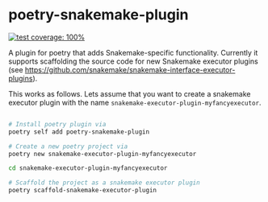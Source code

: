 # poetry-snakemake-plugin

[![test coverage: 100%](https://img.shields.io/badge/test%20coverage-100%25-green)](https://github.com/yte-template-engine/yte/blob/main/pyproject.toml#L30)

A plugin for poetry that adds Snakemake-specific functionality.
Currently it supports scaffolding the source code for new Snakemake executor plugins (see https://github.com/snakemake/snakemake-interface-executor-plugins).

This works as follows.
Lets assume that you want to create a snakemake executor plugin with the name `snakemake-executor-plugin-myfancyexecutor`.

```bash

# Install poetry plugin via
poetry self add poetry-snakemake-plugin

# Create a new poetry project via
poetry new snakemake-executor-plugin-myfancyexecutor

cd snakemake-executor-plugin-myfancyexecutor

# Scaffold the project as a snakemake executor plugin
poetry scaffold-snakemake-executor-plugin
```